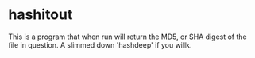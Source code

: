 # hashitout
This is a program that when run will return the MD5, or SHA digest of the file in question. A slimmed down 'hashdeep' if you willk.
